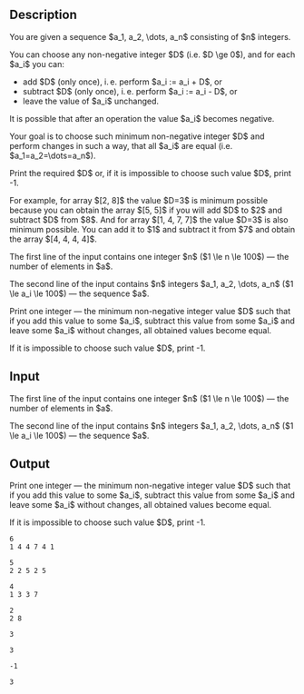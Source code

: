 ## Description

<div><p>You are given a sequence $a_1, a_2, \dots, a_n$ consisting of $n$ integers.</p><p>You can choose any non-negative integer $D$ (i.e. $D \ge 0$), and for each $a_i$ you can:</p><ul> <li> add $D$ (only once), i. e. perform $a_i := a_i + D$, or </li><li> subtract $D$ (only once), i. e. perform $a_i := a_i - D$, or </li><li> leave the value of $a_i$ unchanged. </li></ul><p>It is possible that after an operation the value $a_i$ becomes negative.</p><p>Your goal is to choose such <span class="tex-font-style-bf">minimum non-negative integer</span> $D$ and perform changes in such a way, that all $a_i$ are equal (i.e. $a_1=a_2=\dots=a_n$).</p><p>Print the required $D$ or, if it is impossible to choose such value $D$, print <span class="tex-font-style-tt">-1</span>.</p><p>For example, for array $[2, 8]$ the value $D=3$ is minimum possible because you can obtain the array $[5, 5]$ if you will add $D$ to $2$ and subtract $D$ from $8$. And for array $[1, 4, 7, 7]$ the value $D=3$ is also minimum possible. You can add it to $1$ and subtract it from $7$ and obtain the array $[4, 4, 4, 4]$.</p></div><div class="input-specification"><p>The first line of the input contains one integer $n$ ($1 \le n \le 100$) — the number of elements in $a$.</p><p>The second line of the input contains $n$ integers $a_1, a_2, \dots, a_n$ ($1 \le a_i \le 100$) — the sequence $a$.</p></div><div class="output-specification"><p>Print one integer — the <span class="tex-font-style-bf">minimum non-negative integer</span> value $D$ such that if you add this value to some $a_i$, subtract this value from some $a_i$ and leave some $a_i$ without changes, all obtained values become equal.</p><p>If it is impossible to choose such value $D$, print <span class="tex-font-style-tt">-1</span>.</p></div>

## Input

<p>The first line of the input contains one integer $n$ ($1 \le n \le 100$) — the number of elements in $a$.</p><p>The second line of the input contains $n$ integers $a_1, a_2, \dots, a_n$ ($1 \le a_i \le 100$) — the sequence $a$.</p>

## Output

<p>Print one integer — the <span class="tex-font-style-bf">minimum non-negative integer</span> value $D$ such that if you add this value to some $a_i$, subtract this value from some $a_i$ and leave some $a_i$ without changes, all obtained values become equal.</p><p>If it is impossible to choose such value $D$, print <span class="tex-font-style-tt">-1</span>.</p>





```input1
6
1 4 4 7 4 1
```




```input2
5
2 2 5 2 5
```




```input3
4
1 3 3 7
```




```input4
2
2 8
```




```output1
3
```




```output2
3
```




```output3
-1
```




```output4
3
```


